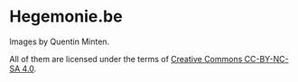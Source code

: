 # Hegemonie.be

Images by Quentin Minten.

All of them are licensed under the terms of [Creative Commons CC-BY-NC-SA 4.0](./LICENSE.MD).

